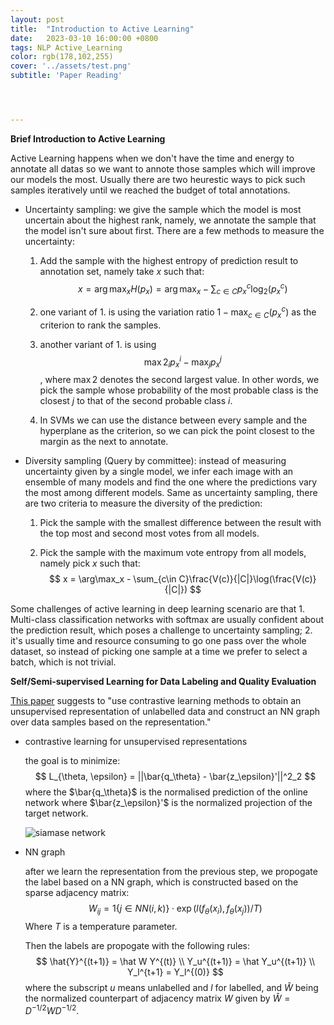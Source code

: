 ```yaml
---
layout: post
title:  "Introduction to Active Learning"
date:   2023-03-10 16:00:00 +0800
tags: NLP Active_Learning
color: rgb(178,102,255)
cover: '../assets/test.png'
subtitle: 'Paper Reading'




---
```


**Brief Introduction to Active Learning**

Active Learning happens when we don't have the time and energy to annotate all datas so we want to annote those samples which will improve our models the most. Usually there are two heurestic ways to pick such samples iteratively until we reached the budget of total annotations.

- Uncertainty sampling: we give the sample which the model is most uncertain about the highest rank, namely, we annotate the sample that the model isn't sure about first. There are a few methods to measure the uncertainty:

  1. Add the sample with the highest entropy of prediction result to annotation set, namely take $x$ such that:
     $$
     x = \arg\max_x H(p_x) = \arg\max_x -\sum_{c\in C} p_x^c \log_2(p_x^c)
     $$

  2. one variant of 1. is using the variation ratio $1- \max_{c\in C} (p_x^c)$ as the criterion to rank the samples.
  3. another variant of 1. is using $$\max2_ip_x^i - \max_jp_x^j$$, where $\max2$ denotes the second largest value. In other words, we pick the sample whose probability of the most probable class is the closest $j$ to that of the second probable class $i$.
  4.  In SVMs we can use the distance between every sample and the hyperplane as the criterion, so we can pick the point closest to the margin as the next to annotate.

- Diversity sampling (Query by committee): instead of measuring uncertainty given by a single model, we infer each image with an ensemble of many models and find the one where the predictions vary the most among different models. Same as uncertainty sampling, there are two criteria to measure the diversity of the prediction:

  1. Pick the sample with the smallest difference between the result with the top most and second most votes from all models.

  2. Pick the sample with the maximum vote entropy from all models, namely pick $x$ such that:
     $$
     x = \arg\max_x  - \sum_{c\in C}\frac{V(c)}{|C|}\log(\frac{V(c)}{|C|})
     $$

Some challenges of active learning in deep learning scenario are that 1. Multi-class classification networks with softmax are usually confident about the prediction result, which poses a challenge to uncertainty sampling; 2. it's usually time and resource consuming to go one pass over the whole dataset, so instead of picking one sample at a time we prefer to select a batch, which is not trivial.



**Self/Semi-supervised Learning for Data Labeling and Quality Evaluation**

[This paper](https://arxiv.org/pdf/2111.10932.pdf) suggests to "use contrastive learning methods to obtain an unsupervised representation of unlabelled data and construct an NN graph over data samples based on the representation."

- contrastive learning for unsupervised representations

  the goal is to minimize:
  $$
  L_{\theta, \epsilon} = ||\bar{q_\theta} - \bar{z_\epsilon}'||^2_2
  $$
  where the $\bar{q_\theta}$ is the normalised prediction of the online network where $\bar{z_\epsilon}'$ is the normalized projection of the target network.

  ![siamase network](../../../assets/siamase_network.png)

- NN graph

  after we learn the representation from the previous step, we propogate the label based on a NN graph, which is constructed based on the sparse adjacency matrix:
  $$
  W_{ij} = 1\{j\in NN(i,k)\}\cdot\exp(l(f_\theta(x_i), f_\theta(x_j)) / T) 
  $$
  Where $T$ is a temperature parameter.

  Then the labels are propogate with the following rules:
  $$
  \hat{Y}^{(t+1)} = \hat W Y^{(t)} \\
  Y_u^{(t+1)} = \hat Y_u^{(t+1)} \\
  Y_l^{t+1} = Y_l^{(0)}
  $$
  where the subscript $u$ means unlabelled and $l$ for labelled, and $\hat W$ being the normalized counterpart of adjacency matrix $W$ given by $\hat W = D^{-1/2}WD^{-1/2}$.

  

